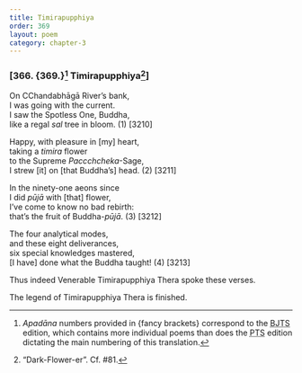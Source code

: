 ```yaml
---
title: Timirapupphiya
order: 369
layout: poem
category: chapter-3
---
```


### \[366. {369.}[^1] Timirapupphiya[^2]\]

On <span class="diacritics" data-state="on">C</span><span class="no-diacritics" data-state="off">Ch</span>andabhāgā River’s bank,  
I was going with the current.  
I saw the Spotless One, Buddha,  
like a regal *sal* tree in bloom. (1) \[3210\]

Happy, with pleasure in \[my\] heart,  
taking a *timira* flower  
to the Supreme *Pa<span class="diacritics" data-state="on">cc</span><span class="no-diacritics" data-state="off">chch</span>eka*-Sage,  
I strew \[it\] on \[that Buddha’s\] head. (2) \[3211\]

In the ninety-one aeons since  
I did *pūjā* with \[that\] flower,  
I’ve come to know no bad rebirth:  
that’s the fruit of Buddha-*pūjā*. (3) \[3212\]

The four analytical modes,  
and these eight deliverances,  
six special knowledges mastered,  
\[I have\] done what the Buddha taught! (4) \[3213\]

Thus indeed Venerable Timirapupphiya Thera spoke these verses.

The legend of Timirapupphiya Thera is finished.

[^1]: *Apadāna* numbers provided in {fancy brackets} correspond to the <abbr title="Buddha Jayanthi Tripitaka Series">BJTS</abbr> edition, which contains more individual poems than does the <abbr title="Pali Text Society">PTS</abbr> edition dictating the main numbering of this translation.

[^2]: “Dark-Flower-er”. Cf. \#81.
